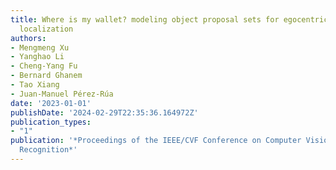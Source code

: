 ```yaml
---
title: Where is my wallet? modeling object proposal sets for egocentric visual query
  localization
authors:
- Mengmeng Xu
- Yanghao Li
- Cheng-Yang Fu
- Bernard Ghanem
- Tao Xiang
- Juan-Manuel Pérez-Rúa
date: '2023-01-01'
publishDate: '2024-02-29T22:35:36.164972Z'
publication_types:
- "1"
publication: '*Proceedings of the IEEE/CVF Conference on Computer Vision and Pattern
  Recognition*'
---
```

